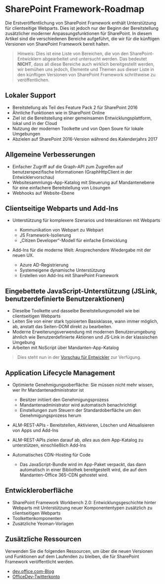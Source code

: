 # <a name="sharepoint-framework-roadmap"></a>SharePoint Framework-Roadmap

Die Erstveröffentlichung von SharePoint Framework enthält Unterstützung für clientseitige Webparts. Dies ist jedoch nur der Beginn der Bereitstellung zusätzlicher moderner Anpassungsfunktionen für SharePoint. In diesem Artikel sind die verschiedenen Bereiche aufgeführt, die wir für die künftigen Versionen von SharePoint Framework bereit halten.

> Hinweis: Dies ist eine Liste von Bereichen, die von den SharePoint-Entwicklern abgearbeitet und untersucht werden. Das bedeutet **NICHT**, dass all diese Bereiche auch wirklich bereitgestellt werden, wir bemühen uns jedoch, Elemente und Themen aus dieser Liste in den künftigen Versionen von SharePoint Framework schrittweise zu veröffentlichen.  

## <a name="on-premises-support"></a>Lokaler Support

- Bereitstellung als Teil des Feature Pack 2 für SharePoint 2016
- Ähnliche Funktionen wie in SharePoint Online
- Ziel ist die Bereitstellung einer gemeinsamen Entwicklungsplattform, lokal und in der Cloud
- Nutzung der modernen Toolkette und von Open Soure für lokale Umgebungen
- Abzielen auf SharePoint 2016-Version während des Kalenderjahrs 2017

## <a name="general-improvements"></a>Allgemeine Verbesserungen

- Einfacher Zugriff auf die Graph-API zum Zugreifen auf benutzerspezifische Informationen (GraphHttpClient in der Entwicklervorschau)
- Websitesammlungs-App-Katalog mit Steuerung auf Mandantenebene für eine einfachere Bereitstellung von Lösungen 
- Webhooks auf Website-Ebene

## <a name="client-side-web-parts-and-add-ins"></a>Clientseitige Webparts und Add-Ins

- Unterstützung für komplexere Szenarios und Interaktionen mit Webparts
    - Kommunikation von Webpart zu Webpart
    - JS Framework-Isolierung
    - „Citizen Developer“-Modell für einfache Entwicklung

- Add-Ins für die moderne Welt: Ansprechendere Wiedergabe mit der neuen UX. 
    - Azure AD-Registrierung
    - Systemeigene dynamische Unterstützung 
    - Erstellen von Add-Ins mit SharePoint Framework

## <a name="javascript-embedding-support-jslink-user-custom-actions"></a>Eingebettete JavaScript-Unterstützung (JSLink, benutzerdefinierte Benutzeraktionen)

- Dieselbe Toolkette und dasselbe Bereitstellungsmodell wie bei clientseitigen Webparts
- Leiten Sie von einer stark typisierten Basisklasse, wann immer möglich, ab, anstatt das Seiten-DOM direkt zu bearbeiten.
- Moderne Erweiterungsverwendung mit modernen Benutzerumgebung ähnlich wie Benutzerdefinierte Aktionen und JS-Link in der klassischen Umgebung
- Arbeiten mit NoScript über Mandanten-App-Katalog

> Dies steht nun in der [Vorschau für Entwickler](https://dev.office.com/blogs/announcing-availability-of-sharepoint-framework-extensions-developer-preview) zur Verfügung.

## <a name="application-lifecycle-management"></a>Application Lifecycle Management

- Optimierte Genehmigungsoberfläche: Sie müssen nicht mehr wissen, wer Ihr Mandantenadministrator ist
    - Besitzer initiiert den Genehmigungsprozess
    - Mandantenadministrator wird automatisch benachrichtigt 
    - Einstellungen zum Steuern der Standardoberfläche um den Genehmigungsprozess herum

- ALM-REST-APIs - Bereitstellen, Aktivieren, Löschen und Aktualisieren von Apps und Add-Ins
- ALM-REST-APIs zielen darauf ab, *alles* aus dem App-Katalog zu unterstützen, einschließlich Add-Ins
- Automatisches CDN-Hosting für Code
    - Das JavaScript-Bundle wird im App-Paket verpackt, das dann automatisch in einer Bibliothek bereitgestellt wird, die auf dem Mandanten-Office 365-CDN gehostet wird.


## <a name="developer-experience"></a>Entwickleroberfläche
- SharePoint Framework Workbench 2.0: Entwicklungsgeschichte hinter Webparts mit Unterstützung neuer Komponententypen zusätzlich zu clientseitigen Webparts
- Toolkettenkomponenten
- Zusätzliche Yeoman-Vorlagen


## <a name="additional-resources"></a>Zusätzliche Ressourcen
Verwenden Sie die folgenden Ressourcen, um über die neuen Versionen und Funktionen auf dem Laufenden zu bleiben, die für SharePoint Framework veröffentlicht werden.

* [dev.office.com-Blog](https://dev.office.com/blogs)
* [OfficeDev-Twitterkonto](https://twitter.com/officedev)
